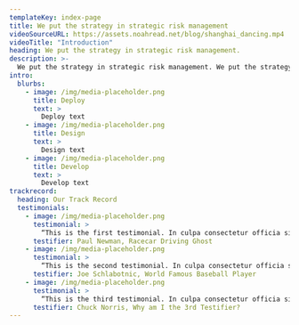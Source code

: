 ```yaml
---
templateKey: index-page
title: We put the strategy in strategic risk management
videoSourceURL: https://assets.noahread.net/blog/shanghai_dancing.mp4
videoTitle: "Introduction"
heading: We put the strategy in strategic risk management.
description: >-
  We put the strategy in strategic risk management. We put the strategy in strategic risk management. We put the strategy in strategic risk management. We put the strategy in strategic risk management. We put the strategy in strategic risk management. We put the strategy in strategic risk management. We put the strategy in strategic risk management. We put the strategy in strategic risk management. We put the strategy in strategic risk management.
intro:
  blurbs:
    - image: /img/media-placeholder.png
      title: Deploy
      text: >
        Deploy text
    - image: /img/media-placeholder.png
      title: Design
      text: >
        Design text
    - image: /img/media-placeholder.png
      title: Develop
      text: >
        Develop text
trackrecord:
  heading: Our Track Record
  testimonials:
    - image: /img/media-placeholder.png
      testimonial: >
        “This is the first testimonial. In culpa consectetur officia sit. Proident mollit magna non culpa. Officia sit veniam cillum nostrud amet. Eu cillum occaecat aliqua reprehenderit enim cupidatat qui labore excepteur.”
      testifier: Paul Newman, Racecar Driving Ghost
    - image: /img/media-placeholder.png
      testimonial: >
        “This is the second testimonial. In culpa consectetur officia sit. Proident mollit magna non culpa. Officia sit veniam cillum nostrud amet. Eu cillum occaecat aliqua reprehenderit enim cupidatat qui labore excepteur.”
      testifier: Joe Schlabotnic, World Famous Baseball Player
    - image: /img/media-placeholder.png
      testimonial: >
        “This is the third testimonial. In culpa consectetur officia sit. Proident mollit magna non culpa. Officia sit veniam cillum nostrud amet. Eu cillum occaecat aliqua reprehenderit enim cupidatat qui labore excepteur.”
      testifier: Chuck Norris, Why am I the 3rd Testifier?
---
```

